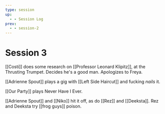 ```yaml
---
type: session
up:
  - - Session Log
prev:
  - - session-2
---
```



# Session 3

[[Costi]] does some research on [[Professor Leonard Klipitz]], at the Thrusting Trumpet. Decides he's a good man. Apologizes to Freya. 

[[Adrienne Spout]] plays a gig with [[Left Side Haircut]] and fucking *nails* it.

[[Our Party]] plays Never Have I Ever.

[[Adrienne Spout]] and [[Niko]] hit it off, as do [[Rez]] and [[Deeksta]]. Rez and Deeksta try [[frog guys]] poison.